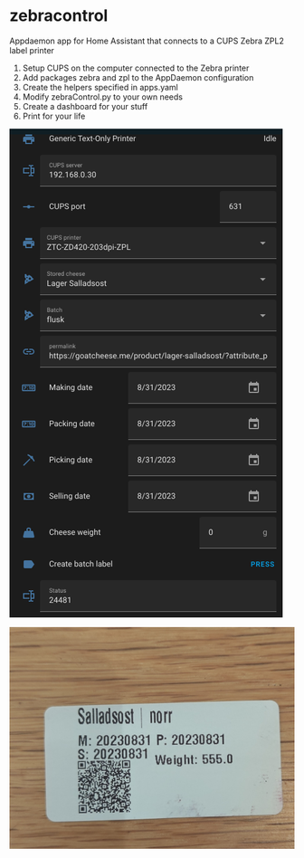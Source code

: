 # zebracontrol
Appdaemon app for Home Assistant  that connects to a CUPS Zebra ZPL2 label printer



1. Setup CUPS on the computer connected to the Zebra printer
2. Add packages zebra and zpl to the AppDaemon configuration
3. Create the helpers specified in apps.yaml
4. Modify zebraControl.py to your own needs
5. Create a dashboard for your stuff
6. Print for your life

![Dashboard](zebra_cups.png)

![Label](P_20230911_202151_1.jpg)


